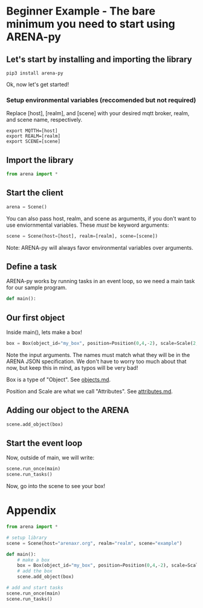 # Beginner Example - The bare minimum you need to start using ARENA-py

## Let's start by installing and importing the library
```shell
pip3 install arena-py
```

Ok, now let's get started!

### Setup environmental variables (reccomended but not required)
Replace [host], [realm], and [scene] with your desired mqtt broker, realm, and scene name, respectively.
```shell
export MQTTH=[host]
export REALM=[realm]
export SCENE=[scene]
```

## Import the library
```python
from arena import *
```

## Start the client
```python
arena = Scene()
```
You can also pass host, realm, and scene as arguments, if you don't want to use enviornmental variables. These *must* be keyword arguments:
```python
scene = Scene(host=[host], realm=[realm], scene=[scene])
```
Note: ARENA-py will always favor environmental variables over arguments.

## Define a task
ARENA-py works by running tasks in an event loop, so we need a main task for our sample program.
```python
def main():
```

## Our first object
Inside main(), lets make a box!
```python
box = Box(object_id="my_box", position=Position(0,4,-2), scale=Scale(2,2,2))
```
Note the input arguments. The names must match what they will be in the ARENA JSON specification. We don't have to worry too much about that now, but keep this in mind, as typos will be very bad!

Box is a type of "Object". See [objects.md](objects.md).

Position and Scale are what we call "Attributes". See [attributes.md](attributes.md).

## Adding our object to the ARENA
```python
scene.add_object(box)
```

## Start the event loop
Now, outside of main, we will write:
```python
scene.run_once(main)
scene.run_tasks()
```

Now, go into the scene to see your box!

# Appendix
```python
from arena import *

# setup library
scene = Scene(host="arenaxr.org", realm="realm", scene="example")

def main():
    # make a box
    box = Box(object_id="my_box", position=Position(0,4,-2), scale=Scale(2,2,2))
    # add the box
    scene.add_object(box)

# add and start tasks
scene.run_once(main)
scene.run_tasks()
```
